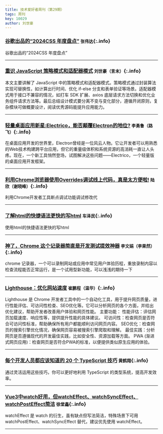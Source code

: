 ```yaml
---
title: 技术爱好者周刊（第29期）
tags: 周刊
key: 10029
author: 刘世豪
---
```


### [谷歌出品的“2024CSS 年度盘点”](https://chrome.dev/css-wrapped-2024/?utm_source=convertkit&utm_medium=email&utm_campaign=Happy%20Birthday,%20CSS!%20+%2012%20Days%20of%20Web%20%7C%20ModernCSS%20Newsletter%20/#starting-style)   `张伟达`{:.info}

谷歌出品的“2024CSS 年度盘点”

---

### [重识 JavaScript 策略模式和适配器模式](https://juejin.cn/post/7444466911436980275)   `刘世豪（言未）`{:.info}

本文主要讲解了 JavaScript 中的策略模式和适配器模式。策略模式通过封装算法实现可替换性，如计算出行时间、优化 if-else 分支和表单验证等场景。适配器模式用于接口不兼容的情况，如打车 SDK 扩展、axios 底层请求方法切换和优化业务组件请求方法等。最后总结设计模式要分离不变与变化部分，遵循开闭原则，复杂模块可做概要设计，阅读优秀源码能提升应用能力。

---

### [轻量桌面应用新星:Electrico，能否颠覆Electron的地位?](https://juejin.cn/post/7415663559310606363)   `李勇鲁（路飞）`{:.info}

在桌面应用开发的世界里，Electron曾经是一位风云人物。它让开发者可以用熟悉的Web技术构建跨平台应用，但它的重量级体积和系统资源的高消耗一直让人头疼。现在，一个新工具悄然登场，试图解决这些问题——Electrico，一个轻量版的桌面应用开发框架。

---

### [利用Chrome浏览器使用Overrides调试线上代码，真是太方便啦!](https://juejin.cn/post/7414024083443417151)   `陆欣（谢晓峰）`{:.info}

利用Chrome开发者工具断点调试功能调试修改代

---

### [了解html的快捷语法更快的写html](https://emmet.io/)   `车泽民`{:.info}

使用html的快捷语法更快的写html

---

### [神了，Chrome 这个记录器简直是开发测试提效神器](https://juejin.cn/post/7447456628284244005)   `李文娟（李果然）`{:.info}

 chrome 记录器，一个可以录制网站或应用中常见用户体验历程，重放录制内容以检查流程能否正常运行，是一个试用型新功能，可以浅浅的期待一下

---

### [Lighthouse：优化网站速度](https://developer.chrome.com/docs/devtools/lighthouse?hl=zh-cn)   `崔鹏程（温华）`{:.info}

Lighthouse 是 Chrome 开发者工具中的一个自动化工具，用于提升网页质量，进行性能评估、可访问性检查、SEO优化等。它可以分析网页的各个方面，并给出优化建议，帮助开发者改善用户体验和网页性能。
主要功能：
性能评估：评估网页加载速度、响应性等，提供提升性能的具体建议。
可访问性：检查网页是否符合可访问性标准，帮助确保所有用户都能顺利访问网页内容。
SEO优化：检查网页的搜索引擎优化情况，确保网页容易被搜索引擎爬取和理解。
最佳实践：分析网页是否遵循现代的开发最佳实践，比如安全性、资源加载等方面。
PWA (渐进式网页应用)：检查网页是否符合PWA的标准，以便提供类似原生应用的体验。

---

### [每个开发人员都应该知道的 20 个 TypeScript 技巧](https://juejin.cn/post/7429384221670735881)   `黄鹤翔`{:.info}

通过灵活运用这些技巧，你可以更好地利用 TypeScript 的类型系统，提高开发效率。

---

### [Vue3中watch好用，但watchEffect、watchSyncEffect、watchPostEffect简洁](https://juejin.cn/post/7401415643981185078)   `徐堂鑫`{:.info}

watchEffect 是 watch 的衍生，虽有缺点但写法简洁，特殊场景下可用 watchPostEffect、watchSyncEffect 替代，建议优先使用 watchEffect。

---
